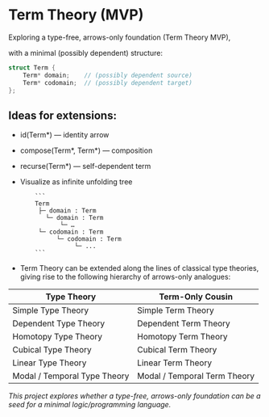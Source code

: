
# Term Theory (MVP)
Exploring a type-free, arrows-only foundation (Term Theory MVP),

with a minimal (possibly dependent) structure:

```cpp
struct Term {
    Term* domain;    // (possibly dependent source)
    Term* codomain;  // (possibly dependent target)
};
```


## **Ideas for extensions:**

- id(Term*) — identity arrow

- compose(Term*, Term*) — composition

- recurse(Term*) — self-dependent term

- Visualize as infinite unfolding tree

          ```
          Term
           ├─ domain : Term
          	 └─ domain : Term
          		 └─ …
           └─ codomain : Term
                └─ codomain : Term
                     └─ ...
          ```

- Term Theory can be extended along the lines of classical type theories, giving rise to the following hierarchy of arrows-only analogues:

| Type Theory                  | Term-Only Cousin             |
| ---------------------------- | ---------------------------- |
| Simple Type Theory           | Simple Term Theory           |
| Dependent Type Theory        | Dependent Term Theory        |
| Homotopy Type Theory         | Homotopy Term Theory         |
| Cubical Type Theory          | Cubical Term Theory          |
| Linear Type Theory           | Linear Term Theory           |
| Modal / Temporal Type Theory | Modal / Temporal Term Theory |


*This project explores whether a type-free, arrows-only foundation can be a seed for a minimal logic/programming language.*

